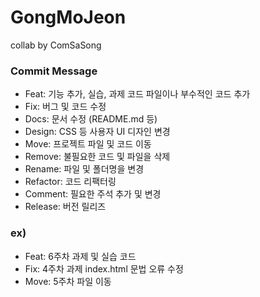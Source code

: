 # GongMoJeon
collab by ComSaSong

### Commit Message
- Feat: 기능 추가, 실습, 과제 코드 파일이나 부수적인 코드 추가
- Fix: 버그 및 코드 수정
- Docs: 문서 수정 (README.md 등)
- Design: CSS 등 사용자 UI 디자인 변경
- Move: 프로젝트 파일 및 코드 이동
- Remove: 불필요한 코드 및 파일을 삭제
- Rename: 파일 및 폴더명을 변경
- Refactor: 코드 리팩터링
- Comment: 필요한 주석 추가 및 변경
- Release: 버전 릴리즈
### ex)
- Feat: 6주차 과제 및 실습 코드
- Fix: 4주차 과제 index.html 문법 오류 수정
- Move: 5주차 파일 이동

